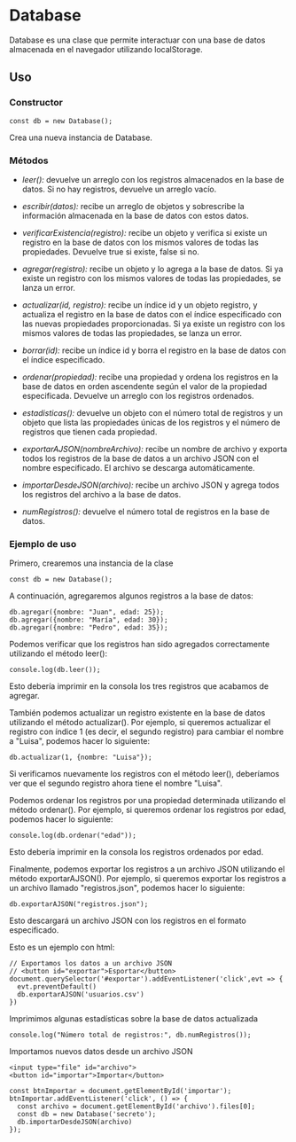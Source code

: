 # Database
Database es una clase que permite interactuar con una base de datos almacenada en el navegador utilizando localStorage.

## Uso

### Constructor

    const db = new Database();

Crea una nueva instancia de Database.

### Métodos

- *leer():* devuelve un arreglo con los registros almacenados en la base de datos. Si no hay registros, devuelve un arreglo vacío.

- *escribir(datos):* recibe un arreglo de objetos y sobrescribe la información almacenada en la base de datos con estos datos.

- *verificarExistencia(registro):* recibe un objeto y verifica si existe un registro en la base de datos con los mismos valores de todas las propiedades. Devuelve true si existe, false si no.

- *agregar(registro):* recibe un objeto y lo agrega a la base de datos. Si ya existe un registro con los mismos valores de todas las propiedades, se lanza un error.

- *actualizar(id, registro):* recibe un índice id y un objeto registro, y actualiza el registro en la base de datos con el índice especificado con las nuevas propiedades proporcionadas. Si ya existe un registro con los mismos valores de todas las propiedades, se lanza un error.

- *borrar(id):* recibe un índice id y borra el registro en la base de datos con el índice especificado.

- *ordenar(propiedad):* recibe una propiedad y ordena los registros en la base de datos en orden ascendente según el valor de la propiedad especificada. Devuelve un arreglo con los registros ordenados.

- *estadisticas():* devuelve un objeto con el número total de registros y un objeto que lista las propiedades únicas de los registros y el número de registros que tienen cada propiedad.

- *exportarAJSON(nombreArchivo):* recibe un nombre de archivo y exporta todos los registros de la base de datos a un archivo JSON con el nombre especificado. El archivo se descarga automáticamente.

- *importarDesdeJSON(archivo):* recibe un archivo JSON y agrega todos los registros del archivo a la base de datos.

- *numRegistros():* devuelve el número total de registros en la base de datos.

### Ejemplo de uso

Primero, crearemos una instancia de la clase 

    const db = new Database();

A continuación, agregaremos algunos registros a la base de datos:

    db.agregar({nombre: "Juan", edad: 25});
    db.agregar({nombre: "María", edad: 30});
    db.agregar({nombre: "Pedro", edad: 35});

Podemos verificar que los registros han sido agregados correctamente utilizando el método leer():

    console.log(db.leer());

Esto debería imprimir en la consola los tres registros que acabamos de agregar.

También podemos actualizar un registro existente en la base de datos utilizando el método actualizar(). Por ejemplo, si queremos actualizar el registro con índice 1 (es decir, el segundo registro) para cambiar el nombre a "Luisa", podemos hacer lo siguiente:

    db.actualizar(1, {nombre: "Luisa"});

Si verificamos nuevamente los registros con el método leer(), deberíamos ver que el segundo registro ahora tiene el nombre "Luisa".

Podemos ordenar los registros por una propiedad determinada utilizando el método ordenar(). Por ejemplo, si queremos ordenar los registros por edad, podemos hacer lo siguiente:

    console.log(db.ordenar("edad"));

Esto debería imprimir en la consola los registros ordenados por edad.

Finalmente, podemos exportar los registros a un archivo JSON utilizando el método exportarAJSON(). Por ejemplo, si queremos exportar los registros a un archivo llamado "registros.json", podemos hacer lo siguiente:

    db.exportarAJSON("registros.json");

Esto descargará un archivo JSON con los registros en el formato especificado.

Esto es un ejemplo con html:

    // Exportamos los datos a un archivo JSON
    // <button id="exportar">Esportar</button>
    document.querySelector('#exportar').addEventListener('click',evt => {
      evt.preventDefault()
      db.exportarAJSON('usuarios.csv')
    })

Imprimimos algunas estadísticas sobre la base de datos actualizada

    console.log("Número total de registros:", db.numRegistros());

Importamos nuevos datos desde un archivo JSON

    <input type="file" id="archivo">
    <button id="importar">Importar</button>

    const btnImportar = document.getElementById('importar');
    btnImportar.addEventListener('click', () => {
      const archivo = document.getElementById('archivo').files[0];
      const db = new Database('secreto');
      db.importarDesdeJSON(archivo)
    });
